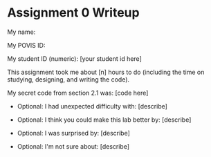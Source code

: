 Assignment 0 Writeup
=============

My name: 

My POVIS ID: 

My student ID (numeric): [your student id here]

This assignment took me about [n] hours to do (including the time on studying, designing, and writing the code).

My secret code from section 2.1 was: [code here]

- Optional: I had unexpected difficulty with: [describe]

- Optional: I think you could make this lab better by: [describe]

- Optional: I was surprised by: [describe]

- Optional: I'm not sure about: [describe]
